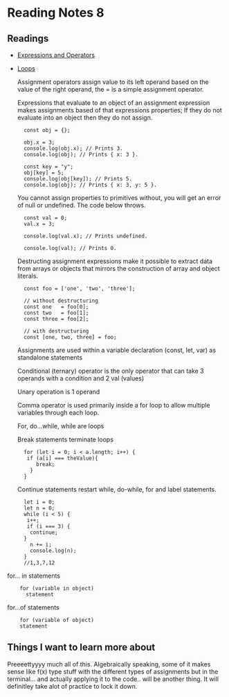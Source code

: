 # Reading Notes 8

## Readings

- [Expressions and Operators](https://developer.mozilla.org/en-US/docs/Web/JavaScript/Guide/Expressions_and_Operators)

- [Loops](https://developer.mozilla.org/en-US/docs/Web/JavaScript/Guide/Loops_and_iteration)

    Assignment operators assign value to its left operand based on the value of the right operand, the = is a simple assignment operator.

    Expressions that evaluate to an object of an assignment expression makes assignments based of that expressions properties; If they do not evaluate into an object then they do not assign.

        const obj = {};

        obj.x = 3;
        console.log(obj.x); // Prints 3.
        console.log(obj); // Prints { x: 3 }.

        const key = "y";
        obj[key] = 5;
        console.log(obj[key]); // Prints 5.
        console.log(obj); // Prints { x: 3, y: 5 }.


    You cannot assign properties to primitives without, you will get an error of null or undefined. The code below throws.

        const val = 0;
        val.x = 3;

        console.log(val.x); // Prints undefined.

        console.log(val); // Prints 0.


    Destructing assignment expressions make it possible to extract data from arrays or objects that mirrors the construction of array and object literals.

        const foo = ['one', 'two', 'three'];

        // without destructuring
        const one   = foo[0];
        const two   = foo[1];
        const three = foo[2];

        // with destructuring
        const [one, two, three] = foo;

    Assignments are used within a variable declaration (const, let, var) as standalone statements

    Conditional (ternary) operator is the only operator that can take 3 operands with a condition and 2 val (values)

    Unary operation is 1 operand

    Comma operator is used primarily inside a for loop to allow multiple variables through each loop.

    For, do...while, while are loops

    Break statements terminate loops

        for (let i = 0; i < a.length; i++) {
         if (a[i] === theValue){
            break;
          }
        }

    Continue statements restart while, do-while, for and label statements.

        let i = 0;
        let n = 0;
        while (i < 5) {
         i++;
         if (i === 3) {
          continue;
        }
          n += i;
          console.log(n);
        }
        //1,3,7,12

for... in statements

        for (variable in object)
          statement

for...of statements

        for (variable of object)
        statement








## Things I want to learn more about
Preeeettyyyy much all of this. Algebraically speaking, some of it makes sense like f(x) type stuff with the different types of assignments but in the terminal... and actually applying it to the code.. will be another thing. It will definitley take alot of practice to lock it down.

